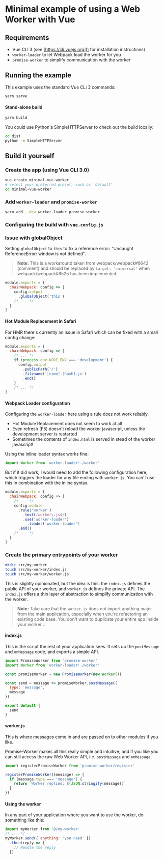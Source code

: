 # Minimal example of using a Web Worker with Vue

## Requirements

- Vue CLI 3 (see [https://cli.vuejs.org]() for installation instructions)
- `worker-loader` to let Webpack load the worker for you
- `promise-worker` to simplify communication with the worker

## Running the example

This example uses the standard Vue CLI 3 commands:

```bash
yarn serve
```

#### Stand-alone build

```bash
yarn build
```

You could use Python's SimpleHTTPServer to check out the build locally:

```bash
cd dist
python -m SimpleHTTPServer
```

## Build it yourself

### Create the app (using Vue CLI 3.0)

```bash
vue create minimal-vue-worker
# select your preferred preset, such as 'default'
cd minimal-vue-worker
```

### Add `worker-loader` and `promise-worker`

```bash
yarn add --dev worker-loader promise-worker
```

### Configuring the build with `vue.config.js`

### Issue with globalObject
Setting `globalObject` to `this` to fix a reference error: "Uncaught ReferenceError: window is not defined".

> **Note:** This is a workaround taken from webpack/webpack#6642 (comment) and should be replaced by `target: 'universal'` when webpack/webpack#6525 has been implemented.

```js
module.exports = {
  chainWebpack: config => {
    config.output
      .globalObject('this')
    /* ... */
  }
}
```

#### Hot Module Replacement in Safari
For HMR there's currently an issue in Safari which can be fixed with a small config change:

```js
module.exports = {
  chainWebpack: config => {
    /* ... */
    if (process.env.NODE_ENV === 'development') {
      config.output
        .publicPath('/')
        .filename('[name].[hash].js')
        .end()
    }
    /* ... */
}
```

#### Webpack Loader configuration

Configuring the `worker-loader` here using a rule does not work reliably.

- Hot Module Replacement does not seem to work at all
- Even refresh (F5) doesn't reload the worker javascript, unless the development server is restarted
- Sometimes the contents of `index.html` is served in stead of the worker javascript!

Using the inline loader syntax works fine:

```js
import Worker from 'worker-loader!./worker'
```

But if it did work, I would need to add the following configuration here, which triggers the loader for any file ending with `worker.js`. You can't use this in combination with the inline syntax.

```js
module.exports = {
  chainWebpack: config => {
    /* ... */
    config.module
      .rule('worker')
        .test(/worker\.js$/)
        .use('worker-loader')
          .loader('worker-loader')
      .end()
    /* ... */
  }
}
```

### Create the primary entrypoints of your worker

```bash
mkdir src/my-worker
touch src/my-worker/index.js
touch src/my-worker/worker.js
```

This is slightly opinionated, but the idea is this: the `index.js` defines the public API of your worker, and `worker.js` defines the private API. The `index.js` offers a thin layer of abstraction to simplify communication with the worker.

> **Note:** Take care that the `worker.js` does not import anything major from the main application, especially when you're refactoring an existing code base. You don't want to duplicate your entire app inside your worker...

#### index.js

This is the script the rest of your application sees. It sets up the `postMessage` and `onMessage` code, and exports a simple API.

```js
import PromiseWorker from 'promise-worker'
import Worker from 'worker-loader!./worker'

const promiseWorker = new PromiseWorker(new Worker())

const send = message => promiseWorker.postMessage({
  type: 'message',
  message
})

export default {
  send
}
```

#### worker.js

This is where messages come in and are passed on to other modules if you like.

Promise-Worker makes all this really simple and intuitive, and if you like you can still access the raw Web Worker API, i.e. `postMessage` and `onMessage`.

```js
import registerPromiseWorker from 'promise-worker/register'

registerPromiseWorker((message) => {
  if (message.type === 'message') {
    return `Worker replies: ${JSON.stringify(message)}`
  }
})
```

#### Using the worker

In any part of your application where you want to use the worker, do something like this:

```js
import myWorker from '@/my-worker'
/* ... */
myWorker.send({ anything: 'you need' })
  .then(reply => {
    // Handle the reply
  })
```
